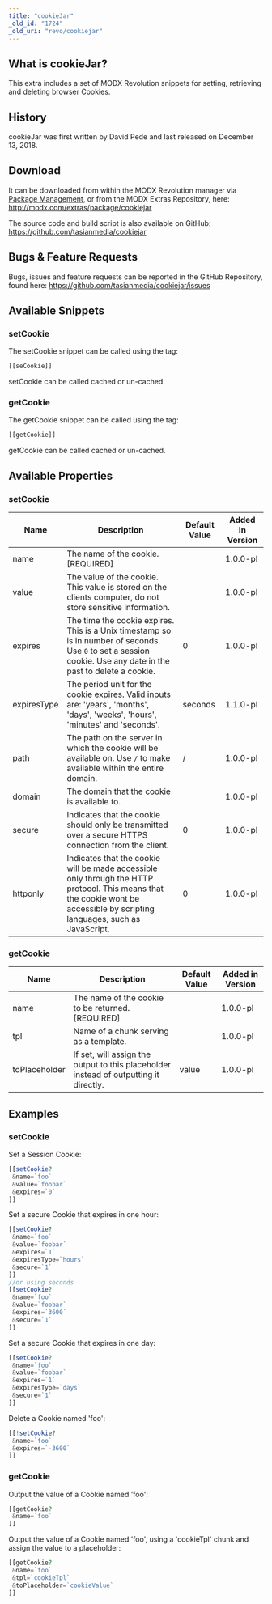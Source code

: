 ```yaml
---
title: "cookieJar"
_old_id: "1724"
_old_uri: "revo/cookiejar"
---
```


## What is cookieJar?

 This extra includes a set of MODX Revolution snippets for setting, retrieving and deleting browser Cookies.

## History

 cookieJar was first written by David Pede and last released on December 13, 2018.

## Download

 It can be downloaded from within the MODX Revolution manager via [Package Management](display/revolution20/Installing+a+Package), or from the MODX Extras Repository, here: <http://modx.com/extras/package/cookiejar>

 The source code and build script is also available on GitHub: <https://github.com/tasianmedia/cookiejar>

## Bugs & Feature Requests

 Bugs, issues and feature requests can be reported in the GitHub Repository, found here: <https://github.com/tasianmedia/cookiejar/issues>

## Available Snippets

### setCookie

 The setCookie snippet can be called using the tag:

 ``` php 
[[seCookie]]
```

 setCookie can be called cached or un-cached. 

### getCookie

 The getCookie snippet can be called using the tag:

 ``` php 
[[getCookie]]
```

 getCookie can be called cached or un-cached. 

## Available Properties

### setCookie

 | Name        | Description                                                                                                                                                                 | Default Value | Added in Version |
 | ----------- | --------------------------------------------------------------------------------------------------------------------------------------------------------------------------- | ------------- | ---------------- |
 | name        | The name of the cookie. \[REQUIRED\]                                                                                                                                        |               | 1.0.0-pl         |
 | value       | The value of the cookie. This value is stored on the clients computer, do not store sensitive information.                                                                  |               | 1.0.0-pl         |
 | expires     | The time the cookie expires. This is a Unix timestamp so is in number of seconds. Use `0` to set a session cookie. Use any date in the past to delete a cookie.             | 0             | 1.0.0-pl         |
 | expiresType | The period unit for the cookie expires. Valid inputs are: 'years', 'months', 'days', 'weeks', 'hours', 'minutes' and 'seconds'.                                             | seconds       | 1.1.0-pl         |
 | path        | The path on the server in which the cookie will be available on. Use `/` to make available within the entire domain.                                                        | /             | 1.0.0-pl         |
 | domain      | The domain that the cookie is available to.                                                                                                                                 |               | 1.0.0-pl         |
 | secure      | Indicates that the cookie should only be transmitted over a secure HTTPS connection from the client.                                                                        | 0             | 1.0.0-pl         |
 | httponly    | Indicates that the cookie will be made accessible only through the HTTP protocol. This means that the cookie wont be accessible by scripting languages, such as JavaScript. | 0             | 1.0.0-pl         |

### <a name="cookieJar-AvailableProperties-getCookie"></a>getCookie

 | Name          | Description                                                                           | Default Value | Added in Version |
 | ------------- | ------------------------------------------------------------------------------------- | ------------- | ---------------- |
 | name          | The name of the cookie to be returned. \[REQUIRED\]                                   |               | 1.0.0-pl         |
 | tpl           | Name of a chunk serving as a template.                                                |               | 1.0.0-pl         |
 | toPlaceholder | If set, will assign the output to this placeholder instead of outputting it directly. | value         | 1.0.0-pl         |

## Examples

### setCookie

 Set a Session Cookie:

 ``` php 
[[setCookie?
  &name=`foo`
  &value=`foobar`
  &expires=`0`
]]
```

 Set a secure Cookie that expires in one hour:

 ``` php 
[[setCookie?
  &name=`foo`
  &value=`foobar`
  &expires=`1`
  &expiresType=`hours`
  &secure=`1`
]]
//or using seconds
[[setCookie?
  &name=`foo`
  &value=`foobar`
  &expires=`3600`
  &secure=`1`
]]
```

 Set a secure Cookie that expires in one day:

 ``` php 
[[setCookie?
  &name=`foo`
  &value=`foobar`
  &expires=`1`
  &expiresType=`days`
  &secure=`1`
]]
```

 Delete a Cookie named 'foo':

 ``` php 
[[!setCookie?
  &name=`foo`
  &expires=`-3600`
]]
```

### getCookie

 Output the value of a Cookie named 'foo':

 ``` php 
[[getCookie?
  &name=`foo`
]]
```

 Output the value of a Cookie named 'foo', using a 'cookieTpl' chunk and assign the value to a placeholder:

 ``` php 
[[getCookie?
  &name=`foo`
  &tpl=`cookieTpl`
  &toPlaceholder=`cookieValue`
]]
```